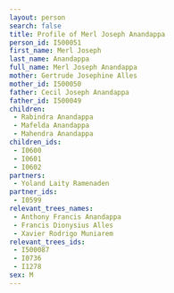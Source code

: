 ```yaml
---
layout: person
search: false
title: Profile of Merl Joseph Anandappa
person_id: I500051
first_name: Merl Joseph
last_name: Anandappa
full_name: Merl Joseph Anandappa
mother: Gertrude Josephine Alles
mother_id: I500050
father: Cecil Joseph Anandappa
father_id: I500049
children:
 - Rabindra Anandappa
 - Mafelda Anandappa
 - Mahendra Anandappa
children_ids:
 - I0600
 - I0601
 - I0602
partners:
 - Yoland Laity Ramenaden
partner_ids:
 - I0599
relevant_trees_names:
 - Anthony Francis Anandappa
 - Francis Dionysius Alles
 - Xavier Rodrigo Muniarem
relevant_trees_ids:
 - I500087
 - I0736
 - I1278
sex: M
---
```


